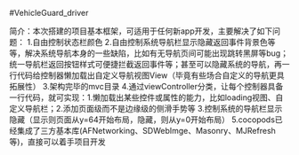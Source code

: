 #VehicleGuard_driver

简介：本次搭建的项目基本框架，可适用于任何新app开发，主要解决了如下问题：
1.自由控制状态栏颜色
2.自由控制系统导航栏显示隐藏返回事件背景色等等，解决系统导航本身的一些缺陷，比如有无导航页间可能出现跳转黑屏等bug；统一导航栏返回按钮样式可便捷拦截返回事件等；甚至可以隐藏系统的导航，再一行代码给控制器懒加载出自定义导航视图View（毕竟有些场合自定义的导航更具拓展性） 
3.架构完毕的mvc目录
4.通过viewController分类，让每个控制器具备一行代码，就可实现：1.懒加载出某些控件或属性的能力，比如loading视图、自定义导航栏；2.添加页面级而不是边缘级的侧滑手势等 3.控制系统的导航栏显示隐藏（显示则页面从y=64开始布局，隐藏，则从y=0开始布局）
5.cocopods已经集成了三方基本库(AFNetworking、SDWebImge、Masonry、MJRefresh等)，直接可以着手项目开发
